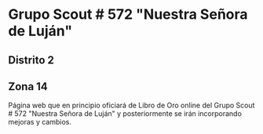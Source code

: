 # Grupo Scout # 572 "Nuestra Señora de Luján"
## Distrito 2
## Zona 14
Página web que en principio oficiará de Libro de Oro online del Grupo Scout # 572 "Nuestra Señora de Luján" y posteriormente se irán incorporando mejoras y cambios.
